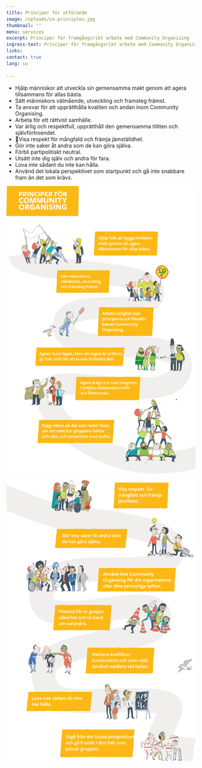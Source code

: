 ```yaml
---
title: Principer för utförande
image: /uploads/co-principles.jpg
thumbnail: ''
menu: services
excerpt: Principer för framgångsrikt arbete med Community Organising
ingress-text: Principer för framgångsrikt arbete med Community Organising
links:
contact: true
lang: sv

---
```



* Hjälp människor att utveckla sin gemensamma makt genom att agera tillsammans för allas bästa.
* Sätt människors välmående, utveckling och framsteg främst.
* Ta ansvar för att upprätthålla kvaliten och andan inom Community Organising.
* Arbeta för ett rättvist samhälle.
* Var ärlig och respektfull, upprätthåll den gemensamma tilliten och självförtroendet.
* Visa respekt för mångfald och främja jämställdhet.
* Gör inte saker åt andra som de kan göra själva.
* Förbli partipolitiskt neutral.
* Utsätt inte dig själv och andra för fara.
* Lova inte sådant du inte kan hålla.
* Använd det lokala perspektivet som startpunkt och gå inte snabbare fram än det som krävs.

![](/uploads/co-principles-1.png)

![](/uploads/co-principles-2.png)
